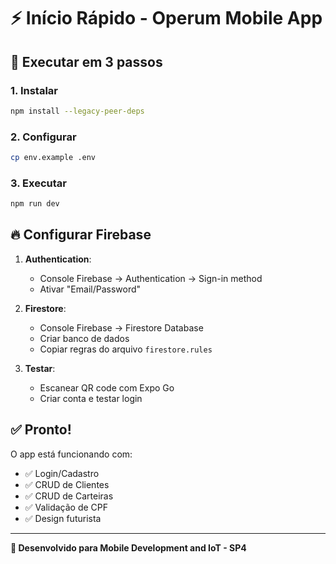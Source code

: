 # ⚡ Início Rápido - Operum Mobile App

## 🚀 Executar em 3 passos

### 1. Instalar
```bash
npm install --legacy-peer-deps
```

### 2. Configurar
```bash
cp env.example .env
```

### 3. Executar
```bash
npm run dev
```

## 🔥 Configurar Firebase

1. **Authentication**:
   - Console Firebase → Authentication → Sign-in method
   - Ativar "Email/Password"

2. **Firestore**:
   - Console Firebase → Firestore Database
   - Criar banco de dados
   - Copiar regras do arquivo `firestore.rules`

3. **Testar**:
   - Escanear QR code com Expo Go
   - Criar conta e testar login

## ✅ Pronto!

O app está funcionando com:
- ✅ Login/Cadastro
- ✅ CRUD de Clientes
- ✅ CRUD de Carteiras
- ✅ Validação de CPF
- ✅ Design futurista

---

**🎯 Desenvolvido para Mobile Development and IoT - SP4**
